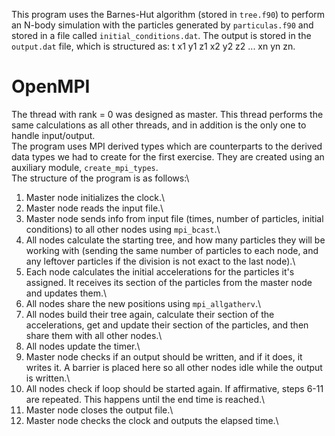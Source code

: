 This program uses the Barnes-Hut algorithm (stored in `tree.f90`) to perform an N-body simulation with the particles generated by `particulas.f90` and stored in a file called `initial_conditions.dat`. The output is stored in the `output.dat` file, which is structured as: t x1 y1 z1 x2 y2 z2 ... xn yn zn.

# OpenMPI
The thread with rank = 0 was designed as master. This thread performs the same calculations as all other threads, and in addition is the only one to handle input/output.\
The program uses MPI derived types which are counterparts to the derived data types we had to create for the first exercise. They are created using an auxiliary module, `create_mpi_types`.\
The structure of the program is as follows:\
1. Master node initializes the clock.\
2. Master node reads the input file.\
3. Master node sends info from input file (times, number of particles, initial conditions) to all other nodes using `mpi_bcast`.\
4. All nodes calculate the starting tree, and how many particles they will be working with (sending the same number of particles to each node, and any leftover particles if the division is not exact to the last node).\
6. Each node calculates the initial accelerations for the particles it's assigned. It receives its section of the particles from the master node and updates them.\
7. All nodes share the new positions using `mpi_allgatherv`.\
8. All nodes build their tree again, calculate their section of the accelerations, get and update their section of the particles, and then share them with all other nodes.\
9. All nodes update the timer.\
10. Master node checks if an output should be written, and if it does, it writes it. A barrier is placed here so all other nodes idle while the output is written.\
11. All nodes check if loop should be started again. If affirmative, steps 6-11 are repeated. This happens until the end time is reached.\
12. Master node closes the output file.\
13. Master node checks the clock and outputs the elapsed time.\
